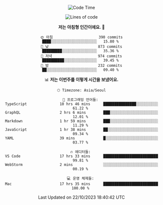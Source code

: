 <div align='center'>
 
<!--START_SECTION:waka-->
![Code Time](http://img.shields.io/badge/Code%20Time-3%2C037%20hrs%2033%20mins-blue)

![Lines of code](https://img.shields.io/badge/%EC%A0%80%EB%8A%94%20%EC%97%AC%ED%83%9C%EA%B9%8C%EC%A7%80%20-1.2%20million%20%EC%A4%84%EC%9D%98%20%EC%BD%94%EB%93%9C%EB%A5%BC%20%EC%9E%91%EC%84%B1%ED%96%88%EC%96%B4%EC%9A%94.-blue)

**저는 아침형 인간이에요. 🐤** 

```text
🌞 아침                     390 commits         ████░░░░░░░░░░░░░░░░░░░░░   15.80 % 
🌆 낮　                     873 commits         █████████░░░░░░░░░░░░░░░░   35.36 % 
🌃 저녁                     974 commits         ██████████░░░░░░░░░░░░░░░   39.45 % 
🌙 밤　                     232 commits         ██░░░░░░░░░░░░░░░░░░░░░░░   09.40 % 
```


📊 **저는 이번주를 이렇게 시간을 보냈어요.** 

```text
🕑︎ Timezone: Asia/Seoul

💬 프로그래밍 언어들: 
TypeScript               10 hrs 46 mins      ███████████████░░░░░░░░░░   61.22 % 
GraphQL                  2 hrs 6 mins        ███░░░░░░░░░░░░░░░░░░░░░░   12.01 % 
Markdown                 1 hr 59 mins        ███░░░░░░░░░░░░░░░░░░░░░░   11.29 % 
JavaScript               1 hr 38 mins        ██░░░░░░░░░░░░░░░░░░░░░░░   09.34 % 
YAML                     39 mins             █░░░░░░░░░░░░░░░░░░░░░░░░   03.77 % 

🔥 에디터들: 
VS Code                  17 hrs 33 mins      █████████████████████████   99.81 % 
WebStorm                 2 mins              ░░░░░░░░░░░░░░░░░░░░░░░░░   00.19 % 

💻 운영 체제들: 
Mac                      17 hrs 35 mins      █████████████████████████   100.00 % 
```


 Last Updated on 22/10/2023 18:40:42 UTC
<!--END_SECTION:waka-->
 </div>
<!---
Emewjin/Emewjin is a ✨ special ✨ repository because its `README.md` (this file) appears on your GitHub profile.
You can click the Preview link to take a look at your changes.
--->
